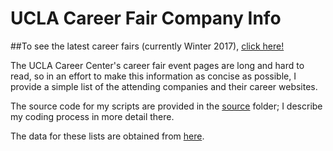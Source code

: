 # UCLA Career Fair Company Info

##To see the latest career fairs (currently Winter 2017), [click here!](2017-winter/README.md)

The UCLA Career Center's career fair event pages are long and hard to read, so in an effort to make this information as concise as possible, I provide a simple list of the attending companies and their career websites.

The source code for my scripts are provided in the [source](source) folder; I describe my coding process in more detail there.

The data for these lists are obtained from [here](http://www.career.ucla.edu/Students/Job-Search-Strategies/Fairs-and-Targeted-Events).
